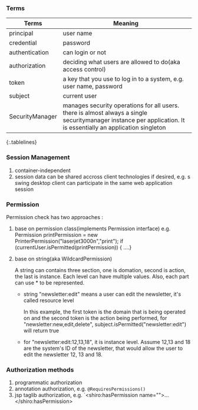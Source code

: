 <style>
.tablelines table, .tablelines td, .tablelines th {
    border: 1px solid black;
}
</style>

### Terms

|Terms|Meaning|
|-----|-------|
|principal|user name|
|credential|password|
|authentication|can login or not|
|authorization|deciding what users are allowed to do(aka access control)|
|token|a key that you use to log in to a system, e.g. user name, password|
|subject|current user|
|SecurityManager|manages security operations for all users. there is almost always a single securitymanager instance per application. It is essentially an application singleton|
{:.tablelines}

### Session Management

1. container-independent
2. session data can be shared accross client technologies if desired, e.g. s swing desktop client can participate in the same web application session

### Permission

Permission check has two approaches :

1. base on permission class(implements Permission interface)
    e.g. Permission printPermission = new PrinterPermission("laserjet3000n","print");
         if (currentUser.isPermitted(printPermission)) { ....}
         
2. base on string(aka WildcardPermission)

    A string can contains three section, one is domation, second is action, the last is instance.  Each level can have multiple values.  Also, each part can use * to be represented.
    
    - string "newsletter:edit" means a user can edit the newsletter, it's called resource level
    
      In this example, the first token is the domain that is being operated on and the second token is the action being performed, for "newsletter:new,edit,delete", subject.isPermitted("newsletter:edit") will return true
     
     - for "newsletter:edit:12,13,18", it is instance level.  Assume 12,13 and 18 are the system's ID of the newsletter, that would allow the user to edit the newsletter 12, 13 and 18.

### Authorization methods

1. programmatic authorization
2. annotation authorization, e.g. `@RequiresPermissions()`
3. jsp taglib authorization, e.g. `<shiro:hasPermission name="">...</shiro:hasPermission>
    
